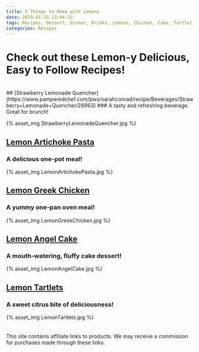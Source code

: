 ```yaml
---
title: 5 Things to Make with Lemons
date: 2019-01-15 23:44:23
tags: Recipes, Dessert, Dinner, Drinks, Lemons, Chicken, Cake, Tartlet, Greek, Artichoke, Lemonade
categories: Recipes
---
```

# Check out these Lemon-y Delicious, Easy to Follow Recipes!
<br>
## [Strawberry Lemonade Quencher](https://www.pamperedchef.com/pws/sarahconrad/recipe/Beverages/Strawberry+Lemonade+Quencher/28963)
### A tasty and refreshing beverage. Great for brunch!

{% asset_img StrawberryLemonadeQuencher.jpg %}
<br>
## [Lemon Artichoke Pasta](https://www.pamperedchef.com/pws/sarahconrad/recipe/Main+Dishes/Heart+Healthy/Lemon+Artichoke+Pasta/838390)
### A delicious one-pot meal! 
{% asset_img LemonArtichokePasta.jpg %}
<br>
## [Lemon Greek Chicken](https://www.pamperedchef.com/pws/sarahconrad/recipe/Main+Dishes/Large+Bar+Pan/Lemon+Greek+Chicken/49756)
### A yummy one-pan oven meal!
{% asset_img LemonGreekChicken.jpg %}<br>
## [Lemon Angel Cake](https://www.pamperedchef.com/pws/sarahconrad/recipe/Desserts/Heavenly+Lemon+Angel+Cake/86893)
### A mouth-watering, fluffy cake dessert!
{% asset_img LemonAngelCake.jpg %}
<br>
## [Lemon Tartlets](https://www.pamperedchef.com/pws/sarahconrad/recipe/Desserts/Lemon+Tartlets/10204)
### A sweet citrus bite of deliciousness!
{% asset_img LemonTartlets.jpg %}
<br>
<br>
<br>
This site contains affiliate links to products. We may receive a commission for purchases made through these links.